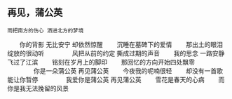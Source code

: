 ##  再见，蒲公英



    雨把南方的伤心 洒进北方的梦境
　　你的背影 无比安宁 却依然惊醒
　　沉睡在墓碑下的爱情
　　那出土的眼泪绽放的很动听
　　
　　风把从前的约定 撕成过期的声音
　　我的思念 一路安静 飞过了江滨
　　铭刻在岁月上的脚印
　　那回忆的方向开始四处飘零
　　
　　你是一朵蒲公英 再见蒲公英
　　今夜我的呢喃很轻
　　却没有一首歌能让你暂停
　　
　　我爱你是蒲公英 再见蒲公英
　　雪花是春天的心病
　　而你是我无法挽留的风景

 